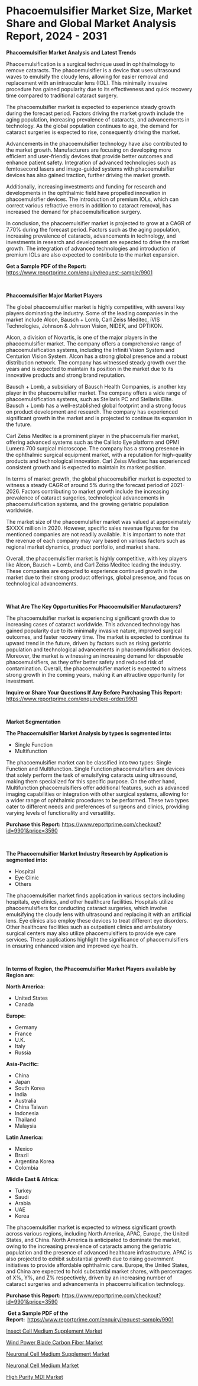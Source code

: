 <p><h1>Phacoemulsifier Market Size, Market Share and Global Market Analysis Report, 2024 - 2031</h1></p><p><strong>Phacoemulsifier Market Analysis and Latest Trends</strong></p>
<p><p>Phacoemulsification is a surgical technique used in ophthalmology to remove cataracts. The phacoemulsifier is a device that uses ultrasound waves to emulsify the cloudy lens, allowing for easier removal and replacement with an intraocular lens (IOL). This minimally invasive procedure has gained popularity due to its effectiveness and quick recovery time compared to traditional cataract surgery.</p><p>The phacoemulsifier market is expected to experience steady growth during the forecast period. Factors driving the market growth include the aging population, increasing prevalence of cataracts, and advancements in technology. As the global population continues to age, the demand for cataract surgeries is expected to rise, consequently driving the market.</p><p>Advancements in the phacoemulsifier technology have also contributed to the market growth. Manufacturers are focusing on developing more efficient and user-friendly devices that provide better outcomes and enhance patient safety. Integration of advanced technologies such as femtosecond lasers and image-guided systems with phacoemulsifier devices has also gained traction, further driving the market growth.</p><p>Additionally, increasing investments and funding for research and developments in the ophthalmic field have propelled innovation in phacoemulsifier devices. The introduction of premium IOLs, which can correct various refractive errors in addition to cataract removal, has increased the demand for phacoemulsification surgery.</p><p>In conclusion, the phacoemulsifier market is projected to grow at a CAGR of 7.70% during the forecast period. Factors such as the aging population, increasing prevalence of cataracts, advancements in technology, and investments in research and development are expected to drive the market growth. The integration of advanced technologies and introduction of premium IOLs are also expected to contribute to the market expansion.</p></p>
<p><strong>Get a Sample PDF of the Report:&nbsp;</strong> <a href="https://www.reportprime.com/enquiry/request-sample/9901">https://www.reportprime.com/enquiry/request-sample/9901</a></p>
<p>&nbsp;</p>
<p><strong>Phacoemulsifier Major Market Players</strong></p>
<p><p>The global phacoemulsifier market is highly competitive, with several key players dominating the industry. Some of the leading companies in the market include Alcon, Bausch + Lomb, Carl Zeiss Meditec, iVIS Technologies, Johnson & Johnson Vision, NIDEK, and OPTIKON.</p><p>Alcon, a division of Novartis, is one of the major players in the phacoemulsifier market. The company offers a comprehensive range of phacoemulsification systems, including the Infiniti Vision System and Centurion Vision System. Alcon has a strong global presence and a robust distribution network. The company has witnessed steady growth over the years and is expected to maintain its position in the market due to its innovative products and strong brand reputation.</p><p>Bausch + Lomb, a subsidiary of Bausch Health Companies, is another key player in the phacoemulsifier market. The company offers a wide range of phacoemulsification systems, such as Stellaris PC and Stellaris Elite. Bausch + Lomb has a well-established global footprint and a strong focus on product development and research. The company has experienced significant growth in the market and is projected to continue its expansion in the future.</p><p>Carl Zeiss Meditec is a prominent player in the phacoemulsifier market, offering advanced systems such as the Callisto Eye platform and OPMI Lumera 700 surgical microscope. The company has a strong presence in the ophthalmic surgical equipment market, with a reputation for high-quality products and technological innovation. Carl Zeiss Meditec has experienced consistent growth and is expected to maintain its market position.</p><p>In terms of market growth, the global phacoemulsifier market is expected to witness a steady CAGR of around 5% during the forecast period of 2021-2026. Factors contributing to market growth include the increasing prevalence of cataract surgeries, technological advancements in phacoemulsification systems, and the growing geriatric population worldwide.</p><p>The market size of the phacoemulsifier market was valued at approximately $XXXX million in 2020. However, specific sales revenue figures for the mentioned companies are not readily available. It is important to note that the revenue of each company may vary based on various factors such as regional market dynamics, product portfolio, and market share.</p><p>Overall, the phacoemulsifier market is highly competitive, with key players like Alcon, Bausch + Lomb, and Carl Zeiss Meditec leading the industry. These companies are expected to experience continued growth in the market due to their strong product offerings, global presence, and focus on technological advancements.</p></p>
<p>&nbsp;</p>
<p><strong>What Are The Key Opportunities For Phacoemulsifier Manufacturers?</strong></p>
<p><p>The phacoemulsifier market is experiencing significant growth due to increasing cases of cataract worldwide. This advanced technology has gained popularity due to its minimally invasive nature, improved surgical outcomes, and faster recovery time. The market is expected to continue its upward trend in the future, driven by factors such as rising geriatric population and technological advancements in phacoemulsification devices. Moreover, the market is witnessing an increasing demand for disposable phacoemulsifiers, as they offer better safety and reduced risk of contamination. Overall, the phacoemulsifier market is expected to witness strong growth in the coming years, making it an attractive opportunity for investment.</p></p>
<p><strong>Inquire or Share Your Questions If Any Before Purchasing This Report:</strong> <a href="https://www.reportprime.com/enquiry/pre-order/9901">https://www.reportprime.com/enquiry/pre-order/9901</a></p>
<p>&nbsp;</p>
<p><strong>Market Segmentation</strong></p>
<p><strong>The Phacoemulsifier Market Analysis by types is segmented into:</strong></p>
<p><ul><li>Single Function</li><li>Multifunction</li></ul></p>
<p><p>The phacoemulsifier market can be classified into two types: Single Function and Multifunction. Single Function phacoemulsifiers are devices that solely perform the task of emulsifying cataracts using ultrasound, making them specialized for this specific purpose. On the other hand, Multifunction phacoemulsifiers offer additional features, such as advanced imaging capabilities or integration with other surgical systems, allowing for a wider range of ophthalmic procedures to be performed. These two types cater to different needs and preferences of surgeons and clinics, providing varying levels of functionality and versatility.</p></p>
<p><strong>Purchase this Report:&nbsp;</strong><a href="https://www.reportprime.com/checkout?id=9901&price=3590">https://www.reportprime.com/checkout?id=9901&price=3590</a></p>
<p>&nbsp;</p>
<p><strong>The Phacoemulsifier Market Industry Research by Application is segmented into:</strong></p>
<p><ul><li>Hospital</li><li>Eye Clinic</li><li>Others</li></ul></p>
<p><p>The phacoemulsifier market finds application in various sectors including hospitals, eye clinics, and other healthcare facilities. Hospitals utilize phacoemulsifiers for conducting cataract surgeries, which involve emulsifying the cloudy lens with ultrasound and replacing it with an artificial lens. Eye clinics also employ these devices to treat different eye disorders. Other healthcare facilities such as outpatient clinics and ambulatory surgical centers may also utilize phacoemulsifiers to provide eye care services. These applications highlight the significance of phacoemulsifiers in ensuring enhanced vision and improved eye health.</p></p>
<p>&nbsp;</p>
<p><strong>In terms of Region, the Phacoemulsifier Market Players available by Region are:</strong></p>
<p>
    <p> <strong> North America: </strong>
        <ul>
            <li>United States</li>
            <li>Canada</li>
        </ul>
        </p> 
    <p> <strong> Europe: </strong>
        <ul>
            <li>Germany</li>
            <li>France</li>
            <li>U.K.</li>
            <li>Italy</li>
            <li>Russia</li>
        </ul>
        </p> 
    <p> <strong> Asia-Pacific: </strong>
        <ul>
            <li>China</li>
            <li>Japan</li>
            <li>South Korea</li>
            <li>India</li>
            <li>Australia</li>
            <li>China Taiwan</li>
            <li>Indonesia</li>
            <li>Thailand</li>
            <li>Malaysia</li>
        </ul>
        </p> 
    <p> <strong> Latin America: </strong>
        <ul>
            <li>Mexico</li>
            <li>Brazil</li>
            <li>Argentina Korea</li>
            <li>Colombia</li>
        </ul>
        </p> 
    <p> <strong> Middle East & Africa: </strong>
        <ul>
            <li>Turkey</li>
            <li>Saudi</li>
            <li>Arabia</li>
            <li>UAE</li>
            <li>Korea</li>
        </ul>
    </p>
    </p>
<p><p>The phacoemulsifier market is expected to witness significant growth across various regions, including North America, APAC, Europe, the United States, and China. North America is anticipated to dominate the market, owing to the increasing prevalence of cataracts among the geriatric population and the presence of advanced healthcare infrastructure. APAC is also projected to exhibit substantial growth due to rising government initiatives to provide affordable ophthalmic care. Europe, the United States, and China are expected to hold substantial market shares, with percentages of X%, Y%, and Z% respectively, driven by an increasing number of cataract surgeries and advancements in phacoemulsification technology.</p></p>
<p><strong>Purchase this Report: </strong><a href="https://www.reportprime.com/checkout?id=9901&price=3590">https://www.reportprime.com/checkout?id=9901&price=3590</a></p>
<p>&nbsp;<strong>Get a Sample PDF of the Report:&nbsp;&nbsp;</strong><a href="https://www.reportprime.com/enquiry/request-sample/9901">https://www.reportprime.com/enquiry/request-sample/9901</a></p>
<p><strong></strong></p>
<p><p><a href="https://medium.com/@karleeprice2004/insect-cell-medium-supplement-market-size-market-outlook-and-market-forecast-2024-to-2031-b3bfa327e221">Insect Cell Medium Supplement Market</a></p><p><a href="https://medium.com/@evertkohler82/wind-power-blade-carbon-fiber-market-competitive-analysis-market-trends-and-forecast-to-2031-ac5336aeae46">Wind Power Blade Carbon Fiber Market</a></p><p><a href="https://medium.com/@karleeprice2004/neuronal-cell-medium-supplement-market-outlook-industry-overview-and-forecast-2024-to-2031-4ea2f6d57079">Neuronal Cell Medium Supplement Market</a></p><p><a href="https://medium.com/@karleeprice2004/neuronal-cell-medium-market-share-evolution-and-market-growth-trends-2024-2031-312da47a550e">Neuronal Cell Medium Market</a></p><p><a href="https://medium.com/p/4432493dce3d/edit">High Purity MDI Market</a></p></p>